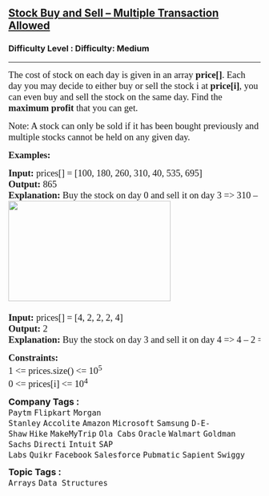 <h2><a href="https://www.geeksforgeeks.org/problems/stock-buy-and-sell2615/1?itm_source=geeksforgeeks&itm_medium=article&itm_campaign=practice_card">Stock Buy and Sell – Multiple Transaction Allowed</a></h2><h3>Difficulty Level : Difficulty: Medium</h3><hr><div class="problems_problem_content__Xm_eO"><p style="font-family: &quot;ADLaM Display&quot;, Nunito;"><span style="font-size: 14pt; font-family: &quot;ADLaM Display&quot;, Nunito;">The cost of stock on each day is given in an array <strong style="font-family: &quot;ADLaM Display&quot;, &quot;Source Sans 3&quot;;">price[]</strong>. Each day you may decide to either buy or sell the stock i at <strong style="font-family: &quot;ADLaM Display&quot;, &quot;Source Sans 3&quot;;">price[i]</strong>, you can even buy and sell the stock on the same day. Find the <strong style="font-family: &quot;ADLaM Display&quot;, &quot;Source Sans 3&quot;;">maximum profit</strong> that you can get.</span></p>
<p style="font-family: &quot;ADLaM Display&quot;, Nunito;"><span style="font-size: 14pt; font-family: &quot;ADLaM Display&quot;, Nunito;">Note: A stock can only be sold if it has been bought previously and multiple stocks cannot be held on any given day.</span></p>
<p style="font-family: &quot;ADLaM Display&quot;, Nunito;"><span style="font-size: 14pt; font-family: &quot;ADLaM Display&quot;, Nunito;"><strong style="font-family: &quot;ADLaM Display&quot;, &quot;Source Sans 3&quot;;">Examples:</strong></span></p>
<pre style="font-family: &quot;ADLaM Display&quot;, Nunito;"><span style="font-size: 14pt; font-family: &quot;ADLaM Display&quot;, Nunito;"><strong style="font-family: &quot;ADLaM Display&quot;, &quot;Source Sans 3&quot;;">Input: </strong></span><span style="font-size: 14pt; font-family: &quot;ADLaM Display&quot;, Nunito;">prices[] = [100, 180, 260, 310, 40, 535, 695]</span><br style="font-family: &quot;ADLaM Display&quot;, Nunito;"><span style="font-size: 14pt; font-family: &quot;ADLaM Display&quot;, Nunito;"><strong style="font-family: &quot;ADLaM Display&quot;, &quot;Source Sans 3&quot;;">Output: </strong></span><span style="font-size: 14pt; font-family: &quot;ADLaM Display&quot;, Nunito;">865</span><br style="font-family: &quot;ADLaM Display&quot;, Nunito;"><span style="font-size: 14pt; font-family: &quot;ADLaM Display&quot;, Nunito;"><strong style="font-family: &quot;ADLaM Display&quot;, &quot;Source Sans 3&quot;;">Explanation: </strong></span><span style="font-size: 18.6667px; font-family: &quot;ADLaM Display&quot;, Nunito;">Buy the stock on day 0 and sell it on day 3 =&gt; 310 – 100 = 210. Buy the stock on day 4 and sell it on day 6 =&gt; 695 – 40 = 655. Maximum Profit = 210 + 655 = 865.<br style="font-family: &quot;ADLaM Display&quot;, Nunito;"><img src="https://media.geeksforgeeks.org/img-practice/prod/addEditProblem/878914/Web/Other/blobid2_1731054745.png" width="324" height="200" style="font-family: &quot;ADLaM Display&quot;, Nunito;"><br style="font-family: &quot;ADLaM Display&quot;, Nunito;"><br style="font-family: &quot;ADLaM Display&quot;, Nunito;"></span><span style="font-size: 14pt; font-family: &quot;ADLaM Display&quot;, Nunito;"><strong style="font-family: &quot;ADLaM Display&quot;, &quot;Source Sans 3&quot;;">Input: </strong></span><span style="font-size: 14pt; font-family: &quot;ADLaM Display&quot;, Nunito;">prices[] = [4, 2, 2, 2, 4]</span><br style="font-family: &quot;ADLaM Display&quot;, Nunito;"><span style="font-size: 14pt; font-family: &quot;ADLaM Display&quot;, Nunito;"><strong style="font-family: &quot;ADLaM Display&quot;, &quot;Source Sans 3&quot;;">Output: </strong></span><span style="font-size: 14pt; font-family: &quot;ADLaM Display&quot;, Nunito;">2</span><br style="font-family: &quot;ADLaM Display&quot;, Nunito;"><span style="font-size: 14pt; font-family: &quot;ADLaM Display&quot;, Nunito;"><strong style="font-family: &quot;ADLaM Display&quot;, &quot;Source Sans 3&quot;;">Explanation: </strong></span><span style="font-size: 18.6667px; font-family: &quot;ADLaM Display&quot;, Nunito;">Buy the stock on day 3 and sell it on day 4 =&gt; 4 – 2 = 2. Maximum Profit = 2.</span></pre>
<p style="font-family: &quot;ADLaM Display&quot;, Nunito;"><span style="font-size: 14pt; font-family: &quot;ADLaM Display&quot;, Nunito;"><strong style="font-family: &quot;ADLaM Display&quot;, &quot;Source Sans 3&quot;;">Constraints:</strong></span><br style="font-family: &quot;ADLaM Display&quot;, Nunito;"><span style="font-size: 14pt; font-family: &quot;ADLaM Display&quot;, Nunito;">1 &lt;= prices.size() &lt;= 10<sup style="font-family: &quot;ADLaM Display&quot;, Nunito;">5</sup></span><br style="font-family: &quot;ADLaM Display&quot;, Nunito;"><span style="font-size: 14pt; font-family: &quot;ADLaM Display&quot;, Nunito;">0 &lt;= prices[i] &lt;= 10<sup style="font-family: &quot;ADLaM Display&quot;, Nunito;">4</sup></span></p></div><p><span style=font-size:18px><strong>Company Tags : </strong><br><code>Paytm</code>&nbsp;<code>Flipkart</code>&nbsp;<code>Morgan Stanley</code>&nbsp;<code>Accolite</code>&nbsp;<code>Amazon</code>&nbsp;<code>Microsoft</code>&nbsp;<code>Samsung</code>&nbsp;<code>D-E-Shaw</code>&nbsp;<code>Hike</code>&nbsp;<code>MakeMyTrip</code>&nbsp;<code>Ola Cabs</code>&nbsp;<code>Oracle</code>&nbsp;<code>Walmart</code>&nbsp;<code>Goldman Sachs</code>&nbsp;<code>Directi</code>&nbsp;<code>Intuit</code>&nbsp;<code>SAP Labs</code>&nbsp;<code>Quikr</code>&nbsp;<code>Facebook</code>&nbsp;<code>Salesforce</code>&nbsp;<code>Pubmatic</code>&nbsp;<code>Sapient</code>&nbsp;<code>Swiggy</code>&nbsp;<br><p><span style=font-size:18px><strong>Topic Tags : </strong><br><code>Arrays</code>&nbsp;<code>Data Structures</code>&nbsp;